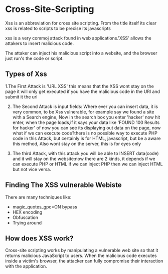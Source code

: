 # Cross-Site-Scripting

Xss is an abbreviation for cross site scripting. From  the title itself its clear 
xss is related to scripts to be precise its javascripts

xss is a very commoj attack found in web applications.'XSS' allows the attakers to insert
malicious code.

The attaker can inject his malicious script into a website,
and the browser just run's the code or script.

## Types of Xss
1.The First Attack is 'URL XSS' this means that the XSS wont stay on the page it will only get executed
if you have the malicious code in the URl and submit it the url 

2. The Second Attack is input fields:
Where ever you can insert data, it is very common, to be Xss vulnerable, for example say we found a site with a
Search engine, Now in the search box you enter 'hacker' now hit enter, when the page loads,if it says your data
like 'FOUND 100 Results for hacker' of now you can see its displaying out data on the page, now what if we can
execute code?there is no possible way to execute PHP code in this Attack, but  certainly is for HTML, javascript,
but be a aware this method, Also wont stay on the server, this is for eyes only

3. The third Attack, with this attack you will be able to INSERT data(code) and it will stay on the website:now there
are 2 kinds, it depends if we can execute PHP or HTML if we can inject PHP then we can inject HTML but not vice versa.

## Finding The XSS vulnerable Webiste

There are many techniques like:
- magic_quotes_gpc=ON bypass
- HEX encoding
- Obfuscation
- Trying around

## How does XSS work?

Cross-site scripting works by manipulating a vulnerable web site so that it returns malicious JavaScript to users. When the malicious code executes inside a victim's browser, the attacker can fully compromise their interaction with the application. 
